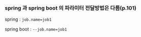### spring 과 spring boot 의 파라미터 전달방법은 다름(p.101)

spring : `job.name=job1`

spring boot : `--job.name=job1`



